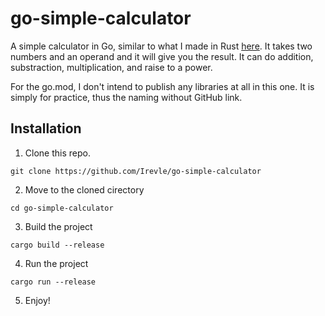 # go-simple-calculator
A simple calculator in Go, similar to what I made in Rust [here](https://github.com/Irevle/rust-simple-calculator). It takes two numbers and an operand and it will give you the result. It can do addition, substraction, multiplication, and raise to a power.

For the go.mod, I don't intend to publish any libraries at all in this one. It is simply for practice, thus the naming without GitHub link.

## Installation
1. Clone this repo.
```
git clone https://github.com/Irevle/go-simple-calculator
```
2. Move to the cloned cirectory
```
cd go-simple-calculator
```
3. Build the project
```
cargo build --release
```
4. Run the project
```
cargo run --release
```
5. Enjoy!
